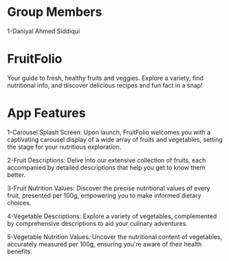 # Group Members
1-Daniyal Ahmed Siddiqui

# FruitFolio
Your guide to fresh, healthy fruits and veggies. Explore a variety, find nutritional info, and discover delicious recipes and fun fact in a snap!

# App Features
1-Carousel Splash Screen: Upon launch, FruitFolio welcomes you with a captivating carousel display of a wide array of fruits and vegetables, setting the stage for your nutritious exploration.

2-Fruit Descriptions: Delve into our extensive collection of fruits, each accompanied by detailed descriptions that help you get to know them better.

3-Fruit Nutrition Values: Discover the precise nutritional values of every fruit, presented per 100g, empowering you to make informed dietary choices.

4-Vegetable Descriptions: Explore a variety of vegetables, complemented by comprehensive descriptions to aid your culinary adventures.

5-Vegetable Nutrition Values: Uncover the nutritional content of vegetables, accurately measured per 100g, ensuring you're aware of their health benefits.